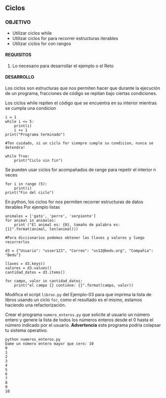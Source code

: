 ## Ciclos

### OBJETIVO

- Utilizar ciclos while
- Utilizar ciclos for para recorrer estructuras iterables
- Utilizar ciclos for con rangos

#### REQUISITOS

1. Lo necesario para desarrollar el ejemplo o el Reto

#### DESARROLLO

Los ciclos son estructuras que nos permiten hacer que durante la ejecución de un programa, fracciones de código se repitan bajo ciertas condiciones.

Los ciclos while repiten el código que se encuentra en su interior mientras se cumpla una condicion

```
i = 1
while i <= 5:
    print(i)
    i += 1
print("Programa terminado")

#Ten cuidado, si un ciclo for siempre cumple su condicion, nunca se detendra!

while True:
    print("Ciclo sin fin")

```

Se pueden usar ciclos for acompañados de range para repetir el interior n veces
```
for i in range (5):
    print(i)
print("Fin del ciclo")
```

En python, los ciclos for nos permiten recorrer estructuras de datos iterables
Por ejemplo listas
```
animales = ['gato', 'perro', 'serpiente']
for animal in animales:
    print ("El animal es: {0}, tamaño de palabra es: {1}".format(animal, len(animal)))

#Para diccionarios podemos obtener las llaves y valores y luego recorrerlos

d3 = {"Usuario": "usser123", "Correo": "us12@bedu.org", "Compañia": "Bedu"} 

llaves = d3.keys()
valores = d3.values()
cantidad_datos = d3.items()

for campo, valor in cantidad_datos:
    print("el campo {} contiene: {}".format(campo, valor))
```

Modifica el script `libros.py` del Ejemplo-03 para que imprima la lista de libros usando un ciclo `for`, como el resultado es el mismo, estamos haciendo una refactorización.

Crear el programa `numero_enteros.py` que solicite al usuario un número entero y genere la lista de todos los números enteros desde el 0 hasta el número indicado por el usuario. **Advertencia** este programa podría colapsar tu sistema operativo.

```
python numeros_enteros.py
Dame un número entero mayor que cero: 10
0
1
2
3
4
5
6
7
8
9
10
```


